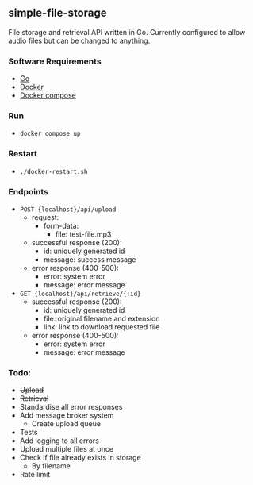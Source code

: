 ## simple-file-storage
File storage and retrieval API written in Go.
Currently configured to allow audio files but can be changed to anything.

### Software Requirements
- [Go](https://go.dev/)
- [Docker](https://docker.com/)
- [Docker compose](https://docs.docker.com/compose/)

### Run
- `docker compose up`

### Restart
- `./docker-restart.sh`

### Endpoints
- `POST {localhost}/api/upload`
  - request:
    - form-data:
      - file: test-file.mp3
  - successful response (200):
    - id: uniquely generated id
    - message: success message
  - error response (400-500):
    - error: system error
    - message: error message
- `GET {localhost}/api/retrieve/{:id}`
  - successful response (200):
    - id: uniquely generated id
    - file: original filename and extension
    - link: link to download requested file
  - error response (400-500):
    - error: system error
    - message: error message

### Todo:
- ~~Upload~~
- ~~Retrieval~~
- Standardise all error responses
- Add message broker system
  - Create upload queue
- Tests
- Add logging to all errors
- Upload multiple files at once
- Check if file already exists in storage
  - By filename
- Rate limit
